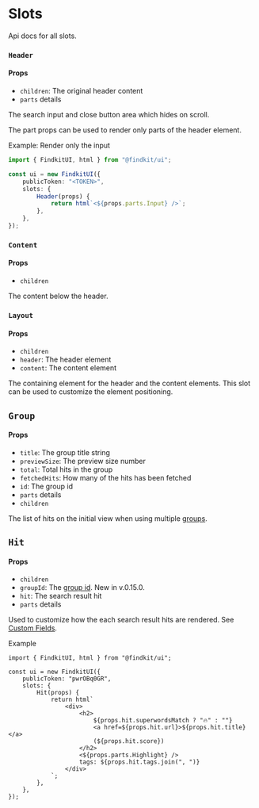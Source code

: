 # Slots

<Api page="ui.slots" >Api docs for all slots</Api>.

### `Header`

<Api page="ui.slots.header" />

#### Props

- `children`: The original header content
- `parts` <Api page="ui.slots.headerslotparts">details</Api>

The search input and close button area which hides on scroll.

The part props can be used to render only parts of the header element.

Example: Render only the input

```ts
import { FindkitUI, html } from "@findkit/ui";

const ui = new FindkitUI({
	publicToken: "<TOKEN>",
	slots: {
		Header(props) {
			return html`<${props.parts.Input} />`;
		},
	},
});
```

### `Content`

<Api page="ui.slots.content" />

#### Props

- `children`

The content below the header.

### `Layout`

<Api page="ui.slots.layout" />

#### Props

- `children`
- `header`: The header element
- `content`: The content element

The containing element for the header and the content elements. This slot can be
used to customize the element positioning.

## `Group`

<Api page="ui.slots.Group" />

#### Props

- `title`: The group title string
- `previewSize`: The preview size number
- `total`: Total hits in the group
- `fetchedHits`: How many of the hits has been fetched
- `id`: The group id
- `parts` <Api page="ui.groupslotparts">details</Api>
- `children`

The list of hits on the initial view when using multiple [groups](/ui/api/groups).

## `Hit`

<Api page="ui.slots.hit" />

#### Props

- `children`
- `groupId`: The [group id](/ui/api/groups#id). New in v.0.15.0.
- `hit`: The <Api page="ui.searchresulthit">search result hit</Api>
- `parts` <Api page="ui.hitslotparts">details</Api>

Used to customize how the each search result hits are rendered. See [Custom
Fields](/ui/slot-overrides/custom-fields).

Example

```tsx
import { FindkitUI, html } from "@findkit/ui";

const ui = new FindkitUI({
	publicToken: "pwrOBq0GR",
	slots: {
		Hit(props) {
			return html`
				<div>
					<h2>
						${props.hit.superwordsMatch ? "🔥" : ""}
						<a href=${props.hit.url}>${props.hit.title}</a>
						(${props.hit.score})
					</h2>
					<${props.parts.Highlight} />
					tags: ${props.hit.tags.join(", ")}
				</div>
			`;
		},
	},
});
```

<Codesandbox example="static/hit-slot" />
